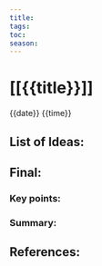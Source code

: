 ```yaml
---
title:
tags: 
toc: 
season: 
---
```


# [[{{title}}]]
{{date}} {{time}}

## List of Ideas:

## Final:

### Key points:

### Summary:

## References: